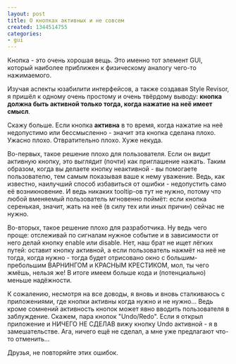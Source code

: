 ```yaml
---
layout: post
title: О кнопках активных и не совсем
created: 1344514755
categories:
- gui
---
```

Кнопка - это очень хорошая вещь. Это именно тот элемент GUI, который наиболее приближен к физическому аналогу чего-то нажимаемого.

Изучая аспекты юзабилити интерфейсов, а также создавая Style Revisor, я пришёл к одному очень простому и очень твёрдому выводу: **кнопка должна быть активной только тогда, когда нажатие на неё имеет смысл**.

Скажу больше. Если кнопка **активна** в то время, когда нажатие на неё недопустимо или бессмысленно - значит эта кнопка сделана плохо. Ужасно плохо. Отвратительно плохо. Хуже некуда.

Во-первых, такое решение плохо для пользователя. Если он видит активную кнопку, это выглядит (почти) как приглашение нажать. Таким образом, когда вы делаете кнопку неактивной - вы помогаете пользователю, тем самым показывая ваше к нему уважение. Ведь, как известно, наилучший способ избавиться от ошибки - недопустить само её возникновение. И ведь никаких tooltip-ов тут не нужно, потому что любой вменяемый пользователь мгновенно поймёт: если кнопка серенькая, значит, жать на неё (в силу тех или иных причин) сейчас не нужно.

Во-вторых, такое решение плохо для разработчика. Ну ведь чего проще: отслеживай по сигналам нужное событие и в зависимости от него делай кнопку enable или disable. Нет, наш брат не ищет лёгких путей: оставит кнопку активной, а если пользователь нажмёт на неё не тогда, когда нужно - тогда будет отрисовано окно с большим-пребольшим ВАРНИНГОМ и КРАСНЫМ КРЕСТИКОМ, мол, ты чего жмёшь, нельзя же! В итоге имеем больше кода и (потенциально) меньше надёжности.

К сожалению, несмотря на все доводы, я вновь и вновь сталкиваюсь с приложениями, где кнопки активны когда нужно и не нужно... Ведь кроме сомнений активность кнопок может явно вводить пользователя в заблуждение. Скажем, пара кнопок "Undo/Redo". Если я открыл приложение и НИЧЕГО НЕ СДЕЛАВ вижу кнопку Undo активной - я в замешательстве. Ага, ничего ещё не сделал, а мне уже предлагают что-то отменить...

Друзья, не повторяйте этих ошибок.
